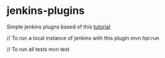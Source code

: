 # jenkins-plugins

Simple jenkins plugns based of this [tutorial](https://www.youtube.com/watch?v=azyv183Ua6U&t=6475s)

// To run a local instance of jenkins with this plugin
mvn hpi:run

// To run all tests
mvn test
